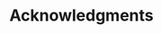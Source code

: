 # Acknowledgments
<!-- PRISMA items 25-26: Support, Competing interests (can also be in separate sections) -->

